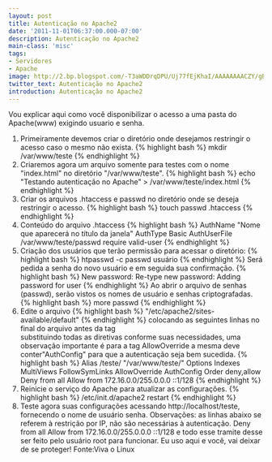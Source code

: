 ```yaml
---
layout: post
title: Autenticação no Apache2
date: '2011-11-01T06:37:00.000-07:00'
description: Autenticação no Apache2
main-class: 'misc'
tags:
- Servidores
- Apache
image: http://2.bp.blogspot.com/-T3aWDDrqDPU/Uj77fEjKhaI/AAAAAAAACZY/gBr2xj5V9gE/s72-c/apache-linux-servers.jpg
twitter_text: Autenticação no Apache2
introduction: Autenticação no Apache2
---
```

Vou explicar aqui como você disponibilizar o acesso a uma pasta do Apache(www) exigindo usuario e senha.
01. Primeiramente devemos criar o diretório onde desejamos restringir o acesso caso o mesmo não exista.
{% highlight bash %}
mkdir /var/www/teste 
{% endhighlight %}
02. Criaremos agora um arquivo somente para testes com o nome "index.html" no diretório "/var/www/teste".
{% highlight bash %}
echo "Testando autenticação no Apache" > /var/www/teste/index.html 
{% endhighlight %}
03. Criar os arquivos .htaccess e passwd no diretório onde se deseja restringir o acesso.
{% highlight bash %}
touch passwd .htaccess
{% endhighlight %}
04. Conteúdo do arquivo .htaccess 
{% highlight bash %}
AuthName "Nome que aparecerá no título da janela"
AuthType Basic
AuthUserFile /var/www/teste/passwd
require valid-user 
{% endhighlight %}
05. Criação dos usuários que terão permissão para acessar o diretório:
{% highlight bash %}
htpasswd -c passwd usuário
{% endhighlight %}
Será pedida a senha do novo usuário e em seguida sua confirmação.
{% highlight bash %}
New password:
Re-type new password:
Adding password for user
{% endhighlight %}
Ao abrir o arquivo de senhas (passwd), serão vistos os nomes de usuário e senhas criptografadas.
{% highlight bash %}
more passwd
{% endhighlight %}
06. Edite o arquivo
{% highlight bash %}
"/etc/apache2/sites-available/default"
{% endhighlight %}
colocando as seguintes linhas no final do arquivo antes da tag  
substituindo todas as diretivas conforme suas necessidades, uma observação importante é para a tag
AllowOverride
a mesma deve conter"AuthConfig"
para que a autenticação seja bem sucedida.
{% highlight bash %}
Alias /teste/ "/var/www/teste/"
Options Indexes MultiViews FollowSymLinks
AllowOverride AuthConfig
Order deny,allow
Deny from all
Allow from 172.16.0.0/255.0.0.0 ::1/128
{% endhighlight %}
07. Reinicie o serviço do Apache para atualizar as configurações.
{% highlight bash %}
/etc/init.d/apache2 restart
{% endhighlight %}
08. Teste agora suas configurações acessando http://localhost/teste, fornecendo o nome de usuário senha.
Observações: as linhas abaixo se referem à restrição por IP, não são necessárias à autenticação.
Deny from all
Allow from 172.16.0.0/255.0.0.0 ::1/128 
e todo esse tramite desse ser feito pelo usuário root para funcionar.
Eu uso aqui e você, vai deixar de se proteger!
Fonte:Viva o Linux
